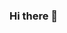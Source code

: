 ### Hi there 👋

<!--
**ninjachen0606/ninjachen0606** is a ✨ _special_ ✨ repository because its `README.md` (this file) appears on your GitHub profile.

Here are some ideas to get you started:


- 🌱 I’m currently learning java,xcode,android

